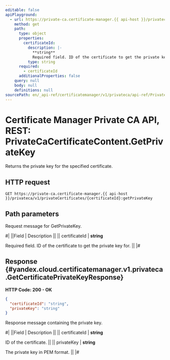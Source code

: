 ```yaml
---
editable: false
apiPlayground:
  - url: https://private-ca.certificate-manager.{{ api-host }}/privateca/v1/privateCertificates/{certificateId}:getPrivateKey
    method: get
    path:
      type: object
      properties:
        certificateId:
          description: |-
            **string**
            Required field. ID of the certificate to get the private key for.
          type: string
      required:
        - certificateId
      additionalProperties: false
    query: null
    body: null
    definitions: null
sourcePath: en/_api-ref/certificatemanager/v1/privateca/api-ref/PrivateCaCertificateContent/getPrivateKey.md
---
```


# Certificate Manager Private CA API, REST: PrivateCaCertificateContent.GetPrivateKey

Returns the private key for the specified certificate.

## HTTP request

```
GET https://private-ca.certificate-manager.{{ api-host }}/privateca/v1/privateCertificates/{certificateId}:getPrivateKey
```

## Path parameters

Request message for GetPrivateKey.

#|
||Field | Description ||
|| certificateId | **string**

Required field. ID of the certificate to get the private key for. ||
|#

## Response {#yandex.cloud.certificatemanager.v1.privateca.GetCertificatePrivateKeyResponse}

**HTTP Code: 200 - OK**

```json
{
  "certificateId": "string",
  "privateKey": "string"
}
```

Response message containing the private key.

#|
||Field | Description ||
|| certificateId | **string**

ID of the certificate. ||
|| privateKey | **string**

The private key in PEM format. ||
|#
